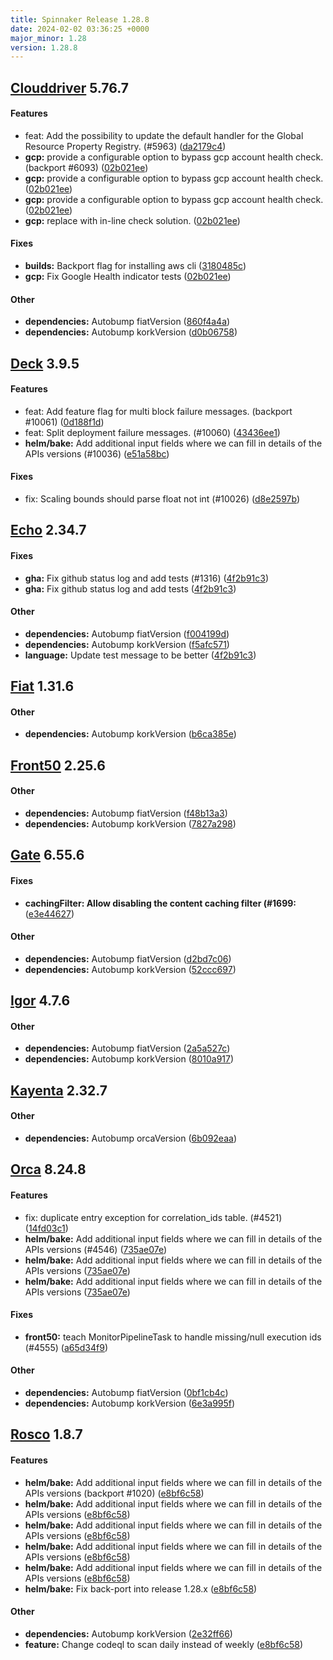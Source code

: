 ```yaml
---
title: Spinnaker Release 1.28.8
date: 2024-02-02 03:36:25 +0000
major_minor: 1.28
version: 1.28.8
---
```


## [Clouddriver](#clouddriver) 5.76.7

#### Features

* feat: Add the possibility to update the default handler for the Global Resource Property Registry. (#5963) ([da2179c4](https://github.com/spinnaker/clouddriver/commit/da2179c4c508aa9b101fc35bf984218b4397abec))
* **gcp:**   provide a configurable option to bypass gcp account health check. (backport #6093) ([02b021ee](https://github.com/spinnaker/clouddriver/commit/02b021eed81b249e9c4266ea31189e0901c7974d))
* **gcp:**   provide a configurable option to bypass gcp account health check. ([02b021ee](https://github.com/spinnaker/clouddriver/commit/02b021eed81b249e9c4266ea31189e0901c7974d))
* **gcp:**   provide a configurable option to bypass gcp account health check. ([02b021ee](https://github.com/spinnaker/clouddriver/commit/02b021eed81b249e9c4266ea31189e0901c7974d))
* **gcp:**   replace with in-line check solution. ([02b021ee](https://github.com/spinnaker/clouddriver/commit/02b021eed81b249e9c4266ea31189e0901c7974d))

#### Fixes

* **builds:**   Backport flag for installing aws cli ([3180485c](https://github.com/spinnaker/clouddriver/commit/3180485c6f67cd02f5fe8a0b5d936fdc843bf336))
* **gcp:**   Fix Google Health indicator tests ([02b021ee](https://github.com/spinnaker/clouddriver/commit/02b021eed81b249e9c4266ea31189e0901c7974d))

#### Other

* **dependencies:**   Autobump fiatVersion ([860f4a4a](https://github.com/spinnaker/clouddriver/commit/860f4a4a5b03fa175e493b13e9edc17f7d1bcfab))
* **dependencies:**   Autobump korkVersion ([d0b06758](https://github.com/spinnaker/clouddriver/commit/d0b06758a972b895e92bbbc375eefe604428750c))

## [Deck](#deck) 3.9.5

#### Features

* feat: Add feature flag for multi block failure messages. (backport #10061) ([0d188f1d](https://github.com/spinnaker/deck/commit/0d188f1db9bb3ffff1211d781fc262a7f0e6e5cf))
* feat: Split deployment failure messages. (#10060) ([43436ee1](https://github.com/spinnaker/deck/commit/43436ee166aa8033f23a44a32cc0e756bd232ef9))
* **helm/bake:**   Add additional input fields where we can fill in details of the APIs versions (#10036) ([e51a58bc](https://github.com/spinnaker/deck/commit/e51a58bc13147d4582a6170c7c8417c3409b98af))

#### Fixes

* fix: Scaling bounds should parse float not int (#10026) ([d8e2597b](https://github.com/spinnaker/deck/commit/d8e2597b2eeacf5a9f1103158d949f82b4702114))

## [Echo](#echo) 2.34.7

#### Fixes

* **gha:**   Fix github status log and add tests (#1316) ([4f2b91c3](https://github.com/spinnaker/echo/commit/4f2b91c3af8e59f93c014d6796944641fed0ba2f))
* **gha:**   Fix github status log and add tests ([4f2b91c3](https://github.com/spinnaker/echo/commit/4f2b91c3af8e59f93c014d6796944641fed0ba2f))

#### Other

* **dependencies:**   Autobump fiatVersion ([f004199d](https://github.com/spinnaker/echo/commit/f004199d05a8e9f7712c2d9a7f360eda21ed4544))
* **dependencies:**   Autobump korkVersion ([f5afc571](https://github.com/spinnaker/echo/commit/f5afc5718d5ba6b03c9a4373192087d3894fc54c))
* **language:**   Update test message to be better ([4f2b91c3](https://github.com/spinnaker/echo/commit/4f2b91c3af8e59f93c014d6796944641fed0ba2f))

## [Fiat](#fiat) 1.31.6

#### Other

* **dependencies:**   Autobump korkVersion ([b6ca385e](https://github.com/spinnaker/fiat/commit/b6ca385e727b0aee3467640da7d525a3ed284191))

## [Front50](#front50) 2.25.6

#### Other

* **dependencies:**   Autobump fiatVersion ([f48b13a3](https://github.com/spinnaker/front50/commit/f48b13a302442966c2bbbba08eee2cc6868ebb9c))
* **dependencies:**   Autobump korkVersion ([7827a298](https://github.com/spinnaker/front50/commit/7827a29818f82cbb747a93405853a34f18d2191d))

## [Gate](#gate) 6.55.6

#### Fixes

* **cachingFilter: Allow disabling the content caching filter (#1699:**   ([e3e44627](https://github.com/spinnaker/gate/commit/e3e44627d4c78ac3c2fbbd6ce59452917de0e191))

#### Other

* **dependencies:**   Autobump fiatVersion ([d2bd7c06](https://github.com/spinnaker/gate/commit/d2bd7c060e6c3d3114fd88de02b27c7cb4ca638d))
* **dependencies:**   Autobump korkVersion ([52ccc697](https://github.com/spinnaker/gate/commit/52ccc697da767d373b2e7580a9feeab447a3c499))

## [Igor](#igor) 4.7.6

#### Other

* **dependencies:**   Autobump fiatVersion ([2a5a527c](https://github.com/spinnaker/igor/commit/2a5a527cbf3195eff506d04cd9d2b4192fba22a5))
* **dependencies:**   Autobump korkVersion ([8010a917](https://github.com/spinnaker/igor/commit/8010a917f7de71155af38d31738971802803a94d))

## [Kayenta](#kayenta) 2.32.7

#### Other

* **dependencies:**   Autobump orcaVersion ([6b092eaa](https://github.com/spinnaker/kayenta/commit/6b092eaa8df3b49c96f21f3547e7bbb66cd33cf9))

## [Orca](#orca) 8.24.8

#### Features

* fix: duplicate entry exception for correlation_ids table. (#4521) ([14fd03c1](https://github.com/spinnaker/orca/commit/14fd03c11edbede0194aea866316be1c154c9f80))
* **helm/bake:**   Add additional input fields where we can fill in details of the APIs versions (#4546) ([735ae07e](https://github.com/spinnaker/orca/commit/735ae07e983cfdf16e5c096a685b2f72d616fa65))
* **helm/bake:**   Add additional input fields where we can fill in details of the APIs versions ([735ae07e](https://github.com/spinnaker/orca/commit/735ae07e983cfdf16e5c096a685b2f72d616fa65))
* **helm/bake:**   Add additional input fields where we can fill in details of the APIs versions ([735ae07e](https://github.com/spinnaker/orca/commit/735ae07e983cfdf16e5c096a685b2f72d616fa65))

#### Fixes

* **front50:**   teach MonitorPipelineTask to handle missing/null execution ids (#4555) ([a65d34f9](https://github.com/spinnaker/orca/commit/a65d34f986d97f7a9a22aca4edfd898b694cbd2a))

#### Other

* **dependencies:**   Autobump fiatVersion ([0bf1cb4c](https://github.com/spinnaker/orca/commit/0bf1cb4cf9c6867853560993c7a098b530aa7e52))
* **dependencies:**   Autobump korkVersion ([6e3a995f](https://github.com/spinnaker/orca/commit/6e3a995fd474e7870b6063a8d7859cd524a54a87))

## [Rosco](#rosco) 1.8.7

#### Features

* **helm/bake:**   Add additional input fields where we can fill in details of the APIs versions (backport #1020) ([e8bf6c58](https://github.com/spinnaker/rosco/commit/e8bf6c58c64111c6c15ce501d27df6b40dce3243))
* **helm/bake:**   Add additional input fields where we can fill in details of the APIs versions ([e8bf6c58](https://github.com/spinnaker/rosco/commit/e8bf6c58c64111c6c15ce501d27df6b40dce3243))
* **helm/bake:**   Add additional input fields where we can fill in details of the APIs versions ([e8bf6c58](https://github.com/spinnaker/rosco/commit/e8bf6c58c64111c6c15ce501d27df6b40dce3243))
* **helm/bake:**   Add additional input fields where we can fill in details of the APIs versions ([e8bf6c58](https://github.com/spinnaker/rosco/commit/e8bf6c58c64111c6c15ce501d27df6b40dce3243))
* **helm/bake:**   Add additional input fields where we can fill in details of the APIs versions ([e8bf6c58](https://github.com/spinnaker/rosco/commit/e8bf6c58c64111c6c15ce501d27df6b40dce3243))
* **helm/bake:**   Fix back-port into release 1.28.x ([e8bf6c58](https://github.com/spinnaker/rosco/commit/e8bf6c58c64111c6c15ce501d27df6b40dce3243))

#### Other

* **dependencies:**   Autobump korkVersion ([2e32ff66](https://github.com/spinnaker/rosco/commit/2e32ff664f02e03c10d5590ccebf19dce3d47b70))
* **feature:**   Change codeql to scan daily instead of weekly ([e8bf6c58](https://github.com/spinnaker/rosco/commit/e8bf6c58c64111c6c15ce501d27df6b40dce3243))
